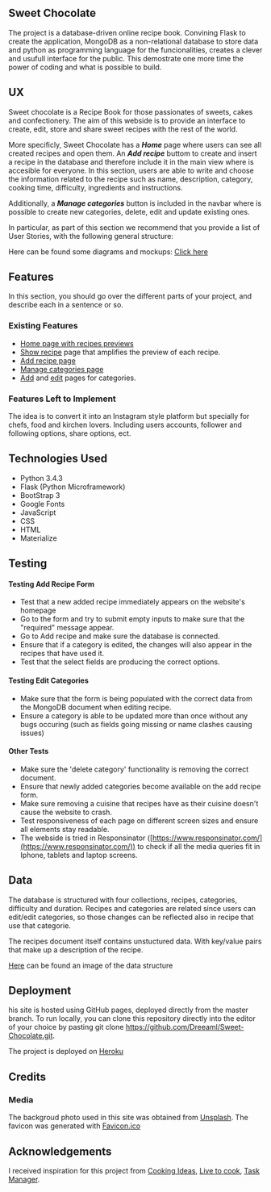 ## Sweet Chocolate
The project is a database-driven online recipe book. Convining Flask to create the application, MongoDB as a non-relational database to store data and python as programming language for the funcionalities, creates a clever and usufull interface for the public. This demostrate one more time the power of coding and what is possible to build.

## UX
Sweet chocolate is a Recipe Book for those passionates of sweets, cakes and confectionery. The aim of this webside is to provide an interface to create, edit, store and share sweet recipes with the rest of the world.

More specificly, Sweet Chocolate has a ***Home*** page where users can see all created recipes and open them. An ***Add recipe*** buttom to create and insert a recipe in the database and therefore include it in the main view where is accesible for everyone. In this section, users are able to write and choose the information related to the recipe such as name, description, category, cooking time, difficulty, ingredients and instructions.

Additionally,  a ***Manage categories*** button is included in the navbar where is possible to create new categories, delete, edit and update existing ones.


  

In particular, as part of this section we recommend that you provide a list of User Stories, with the following general structure:

  
Here can be found some diagrams and mockups: [Click here]()

## Features

In this section, you should go over the different parts of your project, and describe each in a sentence or so.

  ### Existing Features

 - [Home page with recipes previews](https://github.com/Dreeaml/Sweet-Chocolate/blob/master/templates/recipes.html)
 - [Show recipe](https://github.com/Dreeaml/Sweet-Chocolate/blob/master/templates/show_recipe.html) page that amplifies the preview of each recipe.
 - [Add recipe page](https://github.com/Dreeaml/Sweet-Chocolate/blob/master/templates/add_recipe.html)
 - [Manage categories page](https://github.com/Dreeaml/Sweet-Chocolate/blob/master/templates/categories.html)
 - [Add](https://github.com/Dreeaml/Sweet-Chocolate/blob/master/templates/addcategory.html) and [edit](https://github.com/Dreeaml/Sweet-Chocolate/blob/master/templates/editcategory.html) pages for categories.
 
### Features Left to Implement

The idea is to convert it into an Instagram style platform but specially for chefs, food and kirchen lovers. Including users accounts, follower and following options, share options, ect.
 
## Technologies Used

-   Python 3.4.3
-   Flask (Python Microframework)
-   BootStrap 3
-   Google Fonts
-   JavaScript
-   CSS
-   HTML
-   Materialize


## Testing

#### Testing Add Recipe Form

-   Test that a new added recipe immediately appears on the website's homepage
-   Go to the form and try to submit empty inputs to make sure that the "required" message appear.
- Go to Add recipe and make sure the database is connected.
- Ensure that if a category is edited, the changes will also appear in the recipes that have used it.
-  Test that the select fields are producing the correct options.

#### Testing Edit Categories

-   Make sure that the form is being populated with the correct data from the MongoDB document when editing recipe.
-   Ensure a category is able to be updated more than once without any bugs occuring (such as fields going missing or name clashes causing issues)

#### Other Tests

-   Make sure the 'delete category' functionality is removing the correct document.
-   Ensure that newly added categories become available on the add recipe form.
-   Make sure removing a cuisine that recipes have as their cuisine doesn't cause the website to crash.
-   Test responsiveness of each page on different screen sizes and ensure all elements stay readable. 
- The webside is tried in Responsinator ([https://www.responsinator.com/](https://www.responsinator.com/)) to check if all the media queries fit in Iphone, tablets and laptop screens. 

## Data
The database is structured with four collections, recipes, categories, difficulty and duration. Recipes and categories are related since users can edit/edit categories, so those changes can be reflected also in recipe that use that categorie.

The recipes document itself contains unstuctured data. With key/value pairs that make up a description of the recipe. 

[Here]([https://github.com/Dreeaml/Sweet-Chocolate/tree/master/static](https://github.com/Dreeaml/Sweet-Chocolate/tree/master/static)) can be found an image of the data structure 



## Deployment
his site is hosted using GitHub pages, deployed directly from the master branch. To run locally, you can clone this repository directly into the editor of your choice by pasting git clone https://github.com/Dreeaml/Sweet-Chocolate.git.

The project is deployed on [Heroku]([https://sweet-chocolate.herokuapp.com/](https://sweet-chocolate.herokuapp.com/))
  

## Credits

### Media

The backgroud photo used in this site was obtained from [Unsplash](https://unsplash.com/).
The favicon was generated with [Favicon.ico]([https://www.favicon-generator.org/](https://www.favicon-generator.org/))

## Acknowledgements

I received inspiration for this project from [Cooking Ideas](http://cooking-ideas.herokuapp.com/index), [Live to cook](https://online-cookbook-js.herokuapp.com/), [Task Manager](https://github.com/Code-Institute-Solutions/TaskManager/tree/master/07-AddingApplicationNavigation/01-adding_a_navigation_bar).